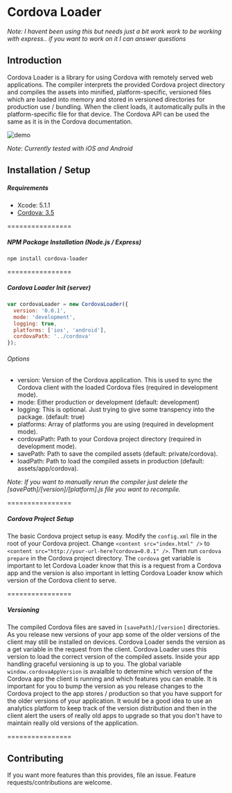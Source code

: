 Cordova Loader
================

*Note: I havent been using this but needs just a bit work work to be working with express.. if you want to work on it I can answer questions*

## Introduction
Cordova Loader is a library for using Cordova with remotely served web applications. The compiler interprets the provided Cordova project directory and compiles the assets into minified, platform-specific, versioned files which are loaded into memory and stored in versioned directories for production use / bundling. When the client loads, it automatically pulls in the platform-specific file for that device. The Cordova API can be used the same as it is in the Cordova documentation.

![demo](https://raw.githubusercontent.com/andrewreedy/cordova-loader/master/screenshot.png)

*Note: Currently tested with iOS and Android*

## Installation / Setup

##### Requirements
* Xcode: 5.1.1
* [Cordova: 3.5](http://cordova.apache.org/)

================

##### NPM Package Installation (Node.js / Express)
````Shell
npm install cordova-loader
````

================

##### Cordova Loader Init (server)
````Javascript
var cordovaLoader = new CordovaLoader({
  version: '0.0.1',
  mode: 'development',
  logging: true,
  platforms: ['ios', 'android'],
  cordovaPath: '../cordova'
});
````
###### Options
* version: Version of the Cordova application. This is used to sync the Cordova client with the loaded Cordova files (required in development mode).
* mode: Either production or development (default: development)
* logging: This is optional. Just trying to give some transpency into the package. (default: true)
* platforms: Array of platforms you are using  (required in development mode).
* cordovaPath: Path to your Cordova project directory (required in development mode).
* savePath: Path to save the compiled assets (default: private/cordova).
* loadPath: Path to load the compiled assets in production (default: assets/app/cordova).

*Note: If you want to manually rerun the compiler just delete the [savePath]/[version]/[platform].js file you want to recompile.*

================

##### Cordova Project Setup
The basic Cordova project setup is easy. Modify the `config.xml` file in the root of your Cordova project. Change `<content src="index.html" />` to `<content src="http://your-url-here?cordova=0.0.1" />`. Then run `cordova prepare` in the Cordova project directory. The `cordova` get variable is important to let Cordova Loader know that this is a request from a Cordova app and the version is also important in letting Cordova Loader know which version of the Cordova client to serve.

================

##### Versioning
The compiled Cordova files are saved in `[savePath]/[version]` directories. As you release new versions of your app some of the older versions of the client may still be installed on devices. Cordova Loader sends the version as a get variable in the request from the client. Cordova Loader uses this version to load the correct version of the compiled assets. Inside your app handling graceful versioning is up to you. The global variable `window.cordovaAppVersion` is avaialble to determine which version of the Cordova app the client is running and which features you can enable. It is important for you to bump the version as you release changes to the Cordova project to the app stores / production so that you have support for the older versions of your application. It would be a good idea to use an analytics platform to keep track of the version distribution and then in the client alert the users of really old apps to upgrade so that you don't have to maintain really old versions of the application.

================

## Contributing

If you want more features than this provides, file an issue. Feature requests/contributions are welcome.
